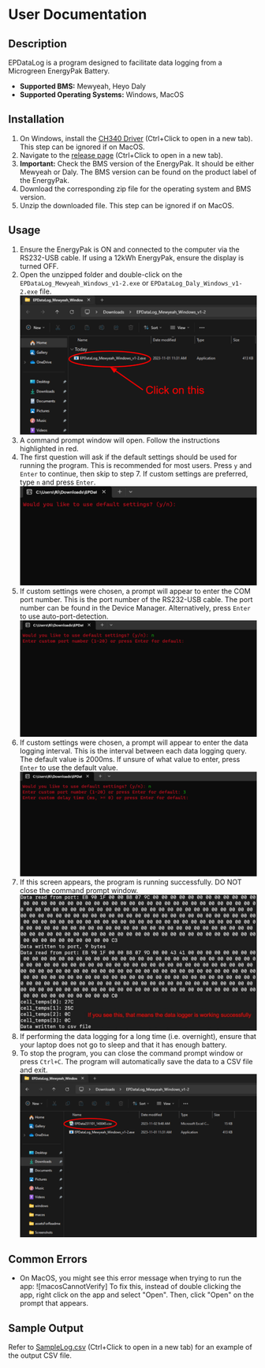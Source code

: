# User Documentation

## Description

EPDataLog is a program designed to facilitate data logging from a Microgreen EnergyPak Battery.

- **Supported BMS:** Mewyeah, Heyo Daly
- **Supported Operating Systems:** Windows, MacOS

## Installation

1. On Windows, install the [CH340 Driver](https://www.wch-ic.com/downloads/CH341SER_ZIP.html) (Ctrl+Click to open in a new tab). This step can be ignored if on MacOS.
2. Navigate to the [release page](https://github.com/MicrogreenSolarCorp/EPDataLog/releases) (Ctrl+Click to open in a new tab).
3. **Important:** Check the BMS version of the EnergyPak. It should be either Mewyeah or Daly. The BMS version can be found on the product label of the EnergyPak. 
4. Download the corresponding zip file for the operating system and BMS version.
5. Unzip the downloaded file. This step can be ignored if on MacOS.

## Usage

1. Ensure the EnergyPak is ON and connected to the computer via the RS232-USB cable. If using a 12kWh EnergyPak, ensure the display is turned OFF.
2. Open the unzipped folder and double-click on the `EPDataLog_Mewyeah_Windows_v1-2.exe` or `EPDataLog_Daly_Windows_v1-2.exe` file.
![windowsRun](https://raw.githubusercontent.com/MicrogreenSolarCorp/EPDataLog/main/docs/documentationAssets/windowsRun.png)
3. A command prompt window will open. Follow the instructions highlighted in red. 
4. The first question will ask if the default settings should be used for running the program. This is recommended for most users. Press `y` and `Enter` to continue, then skip to step 7. If custom settings are preferred, type `n` and press `Enter`.
![defaultSettings](https://raw.githubusercontent.com/MicrogreenSolarCorp/EPDataLog/main/docs/documentationAssets/defaultSettings.png)
5. If custom settings were chosen, a prompt will appear to enter the COM port number. This is the port number of the RS232-USB cable. The port number can be found in the Device Manager. Alternatively, press `Enter` to use auto-port-detection.
![portNumber](https://raw.githubusercontent.com/MicrogreenSolarCorp/EPDataLog/main/docs/documentationAssets/portNumber.png)
6. If custom settings were chosen, a prompt will appear to enter the data logging interval. This is the interval between each data logging query. The default value is 2000ms. If unsure of what value to enter, press `Enter` to use the default value.
![delayTime](https://raw.githubusercontent.com/MicrogreenSolarCorp/EPDataLog/main/docs/documentationAssets/delayTime.png)
7. If this screen appears, the program is running successfully. DO NOT close the command prompt window.
![macosRunSuccess](https://raw.githubusercontent.com/MicrogreenSolarCorp/EPDataLog/main/docs/documentationAssets/macosRunSuccess.png)
8. If performing the data logging for a long time (i.e. overnight), ensure that your laptop does not go to sleep and that it has enough battery.
9. To stop the program, you can close the command prompt window or press `Ctrl+C`. The program will automatically save the data to a CSV file and exit.
![outputCsv](https://raw.githubusercontent.com/MicrogreenSolarCorp/EPDataLog/main/docs/documentationAssets/outputCsv.png)

## Common Errors
- On MacOS, you might see this error message when trying to run the app: 
![macosCannotVerify]
To fix this, instead of double clicking the app, right click on the app and select "Open". Then, click "Open" on the prompt that appears.

## Sample Output
Refer to [SampleLog.csv](https://github.com/MicrogreenSolarCorp/EPDataLog/blob/main/SampleLog.csv) (Ctrl+Click to open in a new tab) for an example of the output CSV file.

